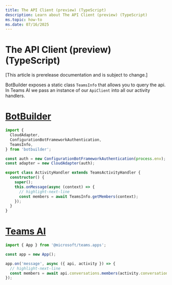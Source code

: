 ```yaml
---
title: The API Client (preview) (TypeScript)
description: Learn about The API Client (preview) (TypeScript)
ms.topic: how-to
ms.date: 07/16/2025
---
```


# The API Client (preview) (TypeScript)

[This article is prerelease documentation and is subject to change.]

BotBuilder exposes a static class `TeamsInfo` that allows you to query the api. In Teams AI
we pass an instance of our `ApiClient` into all our activity handlers.

# [BotBuilder](#tab/botbuilder)

```typescript
import {
  CloudAdapter,
  ConfigurationBotFrameworkAuthentication,
  TeamsInfo,
} from 'botbuilder';

const auth = new ConfigurationBotFrameworkAuthentication(process.env);
const adapter = new CloudAdapter(auth);

export class ActivityHandler extends TeamsActivityHandler {
  constructor() {
    super();
    this.onMessage(async (context) => {
      // highlight-next-line
      const members = await TeamsInfo.getMembers(context);
    });
  }
}
```

# [Teams AI](#tab/teams-ai)

```typescript
import { App } from '@microsoft/teams.apps';

const app = new App();

app.on('message', async ({ api, activity }) => {
  // highlight-next-line
  const members = await api.conversations.members(activity.conversation.id).get();
});
```
